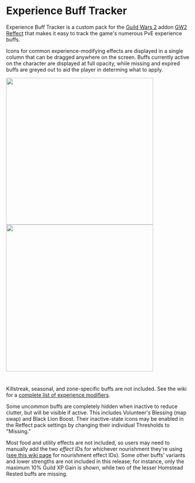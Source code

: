 # Experience Buff Tracker
Experience Buff Tracker is a custom pack for the [Guild Wars 2](https://guildwars2.com) addon [GW2 Reffect](https://github.com/Zerthox/gw2-reffect/) that makes it easy to track the game's numerous PvE experience buffs.

Icons for common experience-modifying effects are displayed in a single column that can be dragged anywhere on the screen. Buffs currently active on the character are displayed at full opacity, while missing and expired buffs are greyed out to aid the player in determing what to apply.


<img src="https://github.com/user-attachments/assets/42e0a68b-d0cb-4405-aadb-6d085e7c3fc0" height="400">          <img src="https://github.com/user-attachments/assets/c9443644-26a2-4daa-a3aa-d4204b028926" height="400">


#

Killstreak, seasonal, and zone-specific buffs are not included. See the wiki for a [complete list of experience modifiers](https://wiki.guildwars2.com/wiki/Experience#Experience_modifiers).

Some uncommon buffs are completely hidden when inactive to reduce clutter, but will be visible if active. This includes Volunteer's Blessing (map swap) and Black Lion Boost. Their inactive-state icons may be enabled in the Reffect pack settings by changing their individual Thresholds to "Missing."

Most food and utility effects are not included, so users may need to manually add the two *effect ID*s for whichever nourishment they're using ([see this wiki page](https://wiki.guildwars2.com/wiki/Guild_Wars_2_Wiki:Projects/Nourishment_effect_ids) for nourishment effect IDs). Some other buffs' variants and lower strengths are not included in this release; for instance, only the maximum 10% Guild XP Gain is shown, while two of the lesser Homstead Rested buffs are missing. 
